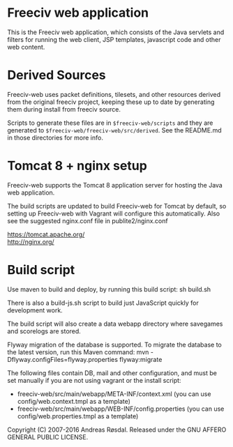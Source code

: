 Freeciv web application 
=======================

This is the Freeciv web application, which consists of the Java servlets 
and filters for running the web client, JSP templates, javascript code
and other web content. 

Derived Sources
===============

Freeciv-web uses packet definitions, tilesets, and other resources
derived from the original freeciv project, keeping these up to date by
generating them during install from freeciv source.

Scripts to generate these files are in `$freeciv-web/scripts` and they
are generated to `$freeciv-web/freeciv-web/src/derived`. See the
README.md in those directories for more info.

Tomcat 8 + nginx setup
================================
Freeciv-web supports the Tomcat 8 application server for hosting the Java web application.

The build scripts are updated to build Freeciv-web for Tomcat by default,
so setting up Freeciv-web with Vagrant will configure this automatically.
Also see the suggested nginx.conf file in publite2/nginx.conf

  https://tomcat.apache.org/  
  http://nginx.org/  

Build script
============
Use maven to build and deploy, by running this build script: 
sh build.sh

There is also a build-js.sh script to build just JavaScript quickly for development work.

The build script will also create a data webapp directory where savegames and scorelogs are stored.

Flyway migration of the database is supported.
To migrate the database to the latest version, run this Maven command:
mvn -Dflyway.configFiles=flyway.properties flyway:migrate

The following files contain DB, mail and other configuration, and must be set manually
if you are not using vagrant or the install script:

* freeciv-web/src/main/webapp/META-INF/context.xml  (you can use config/web.context.tmpl as a template)
* freeciv-web/src/main/webapp/WEB-INF/config.properties  (you can use config/web.properties.tmpl as a template)


Copyright (C) 2007-2016 Andreas Røsdal. 
Released under the GNU AFFERO GENERAL PUBLIC LICENSE.

